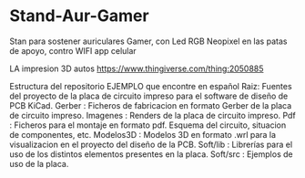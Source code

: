 # Stand-Aur-Gamer
Stan para sostener auriculares Gamer, con Led RGB Neopixel en las patas de apoyo, contro WIFI app celular 

LA impresion 3D autos https://www.thingiverse.com/thing:2050885

Estructura del repositorio
EJEMPLO que encontre en español
Raiz: Fuentes del proyecto de la placa de circuito impreso para el software de diseño de PCB KiCad.
Gerber : Ficheros de fabricacion en formato Gerber de la placa de circuito impreso.
Imagenes : Renders de la placa de circuito impreso.
Pdf : Ficheros para el montaje en formato pdf. Esquema del circuito, situacion de componentes, etc.
Modelos3D : Modelos 3D en formato .wrl para la visualizacion en el proyecto del diseño de la PCB.
Soft/lib : Librerías para el uso de los distintos elementos presentes en la placa.
Soft/src : Ejemplos de uso de la placa.
